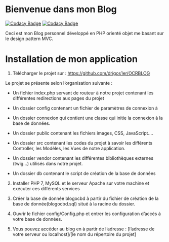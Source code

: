 # Bienvenue dans mon Blog 

[![Codacy Badge](https://api.codacy.com/project/badge/Grade/a1c183f7d72d4ed9bbb5c17d379dda07)](https://app.codacy.com/app/drigos1er/OCRBLOG?utm_source=github.com&utm_medium=referral&utm_content=drigos1er/OCRBLOG&utm_campaign=Badge_Grade_Settings)
[![Codacy Badge](https://api.codacy.com/project/badge/Grade/a1c183f7d72d4ed9bbb5c17d379dda07)](https://app.codacy.com/app/drigos1er/OCRBLOG?utm_source=github.com&utm_medium=referral&utm_content=drigos1er/OCRBLOG&utm_campaign=Badge_Grade_Settings)

Ceci est mon Blog personnel développé en PHP orienté objet me basant sur le design pattern MVC.


# Installation de mon application

1. Télécharger le projet  sur : https://github.com/drigos1er/OCRBLOG

Le projet se présente selon l’organisation suivante :
- Un fichier index.php servant de routeur à notre projet contenant les différentes redirections aux pages du projet

- Un dossier config contenant un fichier de paramètres de connexion à 

- Un dossier connexion qui contient une classe qui initie la connexion à la base de données.

- Un dossier public contenant les fichiers images, CSS, JavaScript….

- Un dossier src contenant les codes du projet à savoir les différents Controller, les Modèles, les Vues de notre application.

- Un dossier vendor contenant les différentes bibliothèques externes (twig…) utilisés dans notre projet.

- Un dossier db contenant le script de création de la base de données

2. Installer PHP 7, MySQL   et le serveur Apache sur votre machine et exécuter ces différents services

3. Créer la base de donnée blogocbd à partir du fichier de création de la base de donnée(blogocbd.sql) situé à la racine du dossier.

4. Ouvrir le fichier config/Config.php et entrer les configuration d’accès à votre base de données.

5. Vous pouvez accéder au blog en à partir de l’adresse : [l’adresse de votre serveur ou localhost]/[le nom du répertoire du projet]



